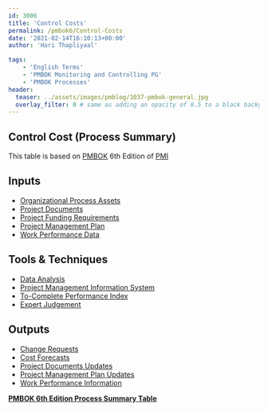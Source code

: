 ```yaml
---
id: 3006    
title: 'Control Costs'
permalink: /pmbok6/Control-Costs
date: '2021-02-14T16:10:13+00:00'
author: 'Hari Thapliyaal'

tags:
    - 'English Terms'
    - 'PMBOK Monitoring and Controlling PG'
    - 'PMBOK Processes'
header:
  teaser: ../assets/images/pmblog/1037-pmbok-general.jpg
  overlay_filter: 0 # same as adding an opacity of 0.5 to a black background
---
```


## Control Cost (Process Summary)

This table is based on [PMBOK](https://www.pmi.org/pmbok-guide-standards) 6th Edition of [PMI](https://www.pmi.org)

## **Inputs**

- [Organizational Process Assets](/pmbok6/organizational-process-assets)
- [Project Documents](/pmbok6/project-documents)
- [Project Funding Requirements](/pmbok6/project-funding-requirements)
- [Project Management Plan](/pmbok6/project-management-plan)
- [Work Performance Data](/pmbok6/work-performance-data)

## **Tools &amp; Techniques**

- [Data Analysis](/pmbok6/data-analysis)
- [Project Management Information System](/pmbok6/project-management-information-system)
- [To-Complete Performance Index](/pmbok6/to-complete-performance-index)
- [Expert Judgement](/pmbok6/expert-judgement)

## **Outputs**

- [Change Requests](/pmbok6/change-requests)
- [Cost Forecasts](/pmbok6/cost-forecasts)
- [Project Documents Updates](/pmbok6/project-documents-updates)
- [Project Management Plan Updates](/pmbok6/project-management-plan-updates)
- [Work Performance Information](/pmbok6/work-performance-information)

**[PMBOK 6th Edition Process Summary Table](process-groups-and-processes-in-pmbok6/)**